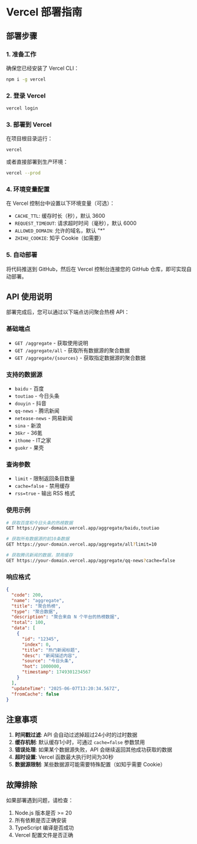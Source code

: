 # Vercel 部署指南

## 部署步骤

### 1. 准备工作
确保您已经安装了 Vercel CLI：
```bash
npm i -g vercel
```

### 2. 登录 Vercel
```bash
vercel login
```

### 3. 部署到 Vercel
在项目根目录运行：
```bash
vercel
```

或者直接部署到生产环境：
```bash
vercel --prod
```

### 4. 环境变量配置
在 Vercel 控制台中设置以下环境变量（可选）：

- `CACHE_TTL`: 缓存时长（秒），默认 3600
- `REQUEST_TIMEOUT`: 请求超时时间（毫秒），默认 6000
- `ALLOWED_DOMAIN`: 允许的域名，默认 "*"
- `ZHIHU_COOKIE`: 知乎 Cookie（如需要）

### 5. 自动部署
将代码推送到 GitHub，然后在 Vercel 控制台连接您的 GitHub 仓库，即可实现自动部署。

## API 使用说明

部署完成后，您可以通过以下端点访问聚合热榜 API：

### 基础端点
- `GET /aggregate` - 获取使用说明
- `GET /aggregate/all` - 获取所有数据源的聚合数据
- `GET /aggregate/{sources}` - 获取指定数据源的聚合数据

### 支持的数据源
- `baidu` - 百度
- `toutiao` - 今日头条
- `douyin` - 抖音
- `qq-news` - 腾讯新闻
- `netease-news` - 网易新闻
- `sina` - 新浪
- `36kr` - 36氪
- `ithome` - IT之家
- `guokr` - 果壳

### 查询参数
- `limit` - 限制返回条目数量
- `cache=false` - 禁用缓存
- `rss=true` - 输出 RSS 格式

### 使用示例
```bash
# 获取百度和今日头条的热榜数据
GET https://your-domain.vercel.app/aggregate/baidu,toutiao

# 获取所有数据源的前10条数据
GET https://your-domain.vercel.app/aggregate/all?limit=10

# 获取腾讯新闻的数据，禁用缓存
GET https://your-domain.vercel.app/aggregate/qq-news?cache=false
```

### 响应格式
```json
{
  "code": 200,
  "name": "aggregate",
  "title": "聚合热榜",
  "type": "聚合数据",
  "description": "聚合来自 N 个平台的热榜数据",
  "total": 100,
  "data": [
    {
      "id": "12345",
      "index": 0,
      "title": "热门新闻标题",
      "desc": "新闻描述内容",
      "source": "今日头条",
      "hot": 1000000,
      "timestamp": 1749301234567
    }
  ],
  "updateTime": "2025-06-07T13:20:34.567Z",
  "fromCache": false
}
```

## 注意事项

1. **时间戳过滤**: API 会自动过滤掉超过24小时的过时数据
2. **缓存机制**: 默认缓存1小时，可通过 `cache=false` 参数禁用
3. **错误处理**: 如果某个数据源失败，API 会继续返回其他成功获取的数据
4. **超时设置**: Vercel 函数最大执行时间为30秒
5. **数据源限制**: 某些数据源可能需要特殊配置（如知乎需要 Cookie）

## 故障排除

如果部署遇到问题，请检查：
1. Node.js 版本是否 >= 20
2. 所有依赖是否正确安装
3. TypeScript 编译是否成功
4. Vercel 配置文件是否正确

